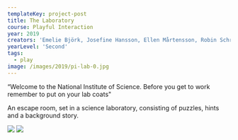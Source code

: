 ```yaml
---
templateKey: project-post
title: The Laboratory
course: Playful Interaction
year: 2019
creators: 'Emelie Björk, Josefine Hansson, Ellen Mårtensson, Robin Schritter, Anna Wahl'
yearLevel: 'Second'
tags:
  - play
image: /images/2019/pi-lab-0.jpg
---
```


“Welcome to the National Institute of Science. Before you get to work remember to put on your lab coats"

An escape room, set in a science laboratory, consisting of puzzles, hints and a background story. 

<MauVideo id="0_8xulo9m6" />

<ImageSet>

![](/images/2019/pi-lab-1.jpg)
![](/images/2019/pi-lab-2.jpg)

</ImageSet>
